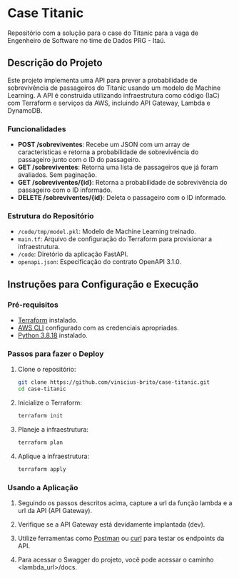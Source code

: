 # Case Titanic

Repositório com a solução para o case do Titanic para a vaga de Engenheiro de Software no time de Dados PRG - Itaú.

## Descrição do Projeto

Este projeto implementa uma API para prever a probabilidade de sobrevivência de passageiros do Titanic usando um modelo de Machine Learning. A API é construída utilizando infraestrutura como código (IaC) com Terraform e serviços da AWS, incluindo API Gateway, Lambda e DynamoDB.

### Funcionalidades

- **POST /sobreviventes**: Recebe um JSON com um array de características e retorna a probabilidade de sobrevivência do passageiro junto com o ID do passageiro.
- **GET /sobreviventes**: Retorna uma lista de passageiros que já foram avaliados. Sem paginação.
- **GET /sobreviventes/{id}**: Retorna a probabilidade de sobrevivência do passageiro com o ID informado.
- **DELETE /sobreviventes/{id}**: Deleta o passageiro com o ID informado.

### Estrutura do Repositório

- `/code/tmp/model.pkl`: Modelo de Machine Learning treinado.
- `main.tf`: Arquivo de configuração do Terraform para provisionar a infraestrutura.
- `/code`: Diretório da aplicação FastAPI.
- `openapi.json`: Especificação do contrato OpenAPI 3.1.0.

## Instruções para Configuração e Execução

### Pré-requisitos

- [Terraform](https://www.terraform.io/downloads.html) instalado.
- [AWS CLI](https://aws.amazon.com/cli/) configurado com as credenciais apropriadas.
- [Python 3.8.18](https://www.python.org/downloads/) instalado.

### Passos para fazer o Deploy

1. Clone o repositório:
    ```sh
    git clone https://github.com/vinicius-brito/case-titanic.git
    cd case-titanic
    ```

2. Inicialize o Terraform:
    ```sh
    terraform init
    ```

3. Planeje a infraestrutura:
    ```sh
    terraform plan
    ```

4. Aplique a infraestrutura:
    ```sh
    terraform apply
    ```

### Usando a Aplicação

1. Seguindo os passos descritos acima, capture a url da função lambda e a url da API (API Gateway).

2. Verifique se a API Gateway está devidamente implantada (dev).

3. Utilize ferramentas como [Postman](https://www.postman.com/) ou [curl](https://curl.se/) para testar os endpoints da API.

4. Para acessar o Swagger do projeto, você pode acessar o caminho <lambda_url>/docs.